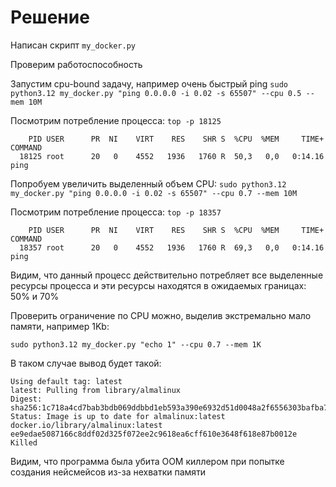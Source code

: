 # Решение 

Написан скрипт ```my_docker.py```

Проверим работоспособность 

Запустим cpu-bound задачу, например очень быстрый ping 
```sudo python3.12 my_docker.py "ping 0.0.0.0 -i 0.02 -s 65507" --cpu 0.5 --mem 10M```

Посмотрим потребление процесса: ```top -p 18125```

```
    PID USER      PR  NI    VIRT    RES    SHR S  %CPU  %MEM     TIME+ COMMAND                                                                         
  18125 root      20   0    4552   1936   1760 R  50,3   0,0   0:14.16 ping       
```

Попробуем увеличить выделенный объем CPU:
```sudo python3.12 my_docker.py "ping 0.0.0.0 -i 0.02 -s 65507" --cpu 0.7 --mem 10M```

Посмотрим потребление процесса: ```top -p 18357```

```
    PID USER      PR  NI    VIRT    RES    SHR S  %CPU  %MEM     TIME+ COMMAND                                                                         
  18357 root      20   0    4552   1936   1760 R  69,3   0,0   0:14.16 ping       
```

Видим, что данный процесс действительно потребляет все выделенные ресурсы процесса
и эти ресурсы находятся в ожидаемых границах: 50% и 70% 

Проверить ограничение по CPU можно, выделив экстремально мало памяти, например 1Kb:
```
sudo python3.12 my_docker.py "echo 1" --cpu 0.7 --mem 1K
```
В таком случае вывод будет такой:
```
Using default tag: latest
latest: Pulling from library/almalinux
Digest: sha256:1c718a4cd7bab3bdb069ddbbd1eb593a390e6932d51d0048a2f6556303bafba7
Status: Image is up to date for almalinux:latest
docker.io/library/almalinux:latest
ee9edae5087166c8ddf02d325f072ee2c9618ea6cff610e3648f618e87b0012e
Killed
```

Видим, что программа была убита OOM киллером при попытке создания нейсмейсов из-за нехватки памяти